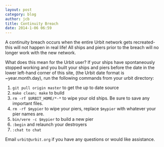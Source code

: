 ```yaml
---
layout: post
category: blog
author: jcb
title: Continuity Breach
date: 2014-1-06 06:59
---
```


A continuity breach occurs when the entire Urbit network gets recreated- this will not happen in real life! All ships and piers prior to the breach will no longer work with the new network.

What does this mean for the Urbit user? If your ships have spontaneously stopped working and you built your ships and piers before the date in the lower left-hand corner of this site, (the Urbit date format is ~year.month.day), run the following commands from your urbit directory:

1. `git pull origin master` to get the up to date source
2. `make clean; make` to build
3. `rm -rf $URBIT_HOME/*-*` to wipe your old ships. Be sure to save any important files.
4. `rm -rf $mypier` to wipe your piers, replace `$mypier` with whatever your pier names are.
5. `bin/vere -c $mypier` to build a new pier
6. `:begin` and relaunch your destroyers
7. `:chat to chat`

Email `urbit@urbit.org` if you have any questions or would like assistance. 
